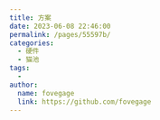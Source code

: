 ```yaml
---
title: 方案
date: 2023-06-08 22:46:00
permalink: /pages/55597b/
categories:
  - 硬件
  - 猫池
tags:
  - 
author: 
  name: fovegage
  link: https://github.com/fovegage
---
```

